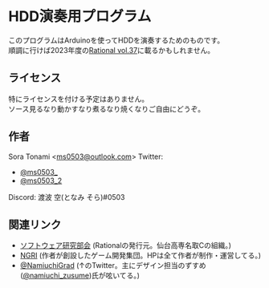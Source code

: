 # HDD演奏用プログラム
このプログラムはArduinoを使ってHDDを演奏するためのものです。  
順調に行けば2023年度の[Rational vol.37](https://sofken-natori.github.io/vol37/index.html)に載るかもしれません。
## ライセンス
特にライセンスを付ける予定はありません。  
ソース見るなり動かすなり煮るなり焼くなりご自由にどうぞ。
## 作者
Sora Tonami &lt;ms0503@outlook.com&gt;
Twitter:

- [@ms0503\_](https://twitter.com/ms0503_/)
- [@ms0503\_2](https://twitter.com/ms0503_2/)

Discord: 渡波 空(となみ そら)#0503
## 関連リンク
- [ソフトウェア研究部会](https://sofken-natori.github.io/) (Rationalの発行元。仙台高専名取Cの組織。)
- [NGRI](https://www.ngri.jp/) (作者が創設したゲーム開発集団。HPは全て作者が制作・運営してる。)
- [@NamiuchiGrad](https://twitter.com/NamiuchiGrad/) (↑のTwitter。主にデザイン担当のずすめ([@namiuchi\_zusume](https://twitter.com/namiuchi_zusume/))氏が呟いてる。)

